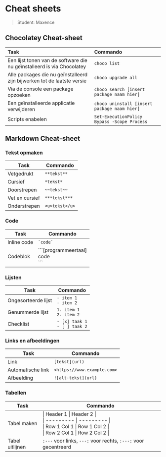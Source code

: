 # Cheat sheets

> Student: Maxence

## Chocolatey Cheat-sheet

| Task                                                                    | Commando                                     |
| :---------------------------------------------------------------------- | :------------------------------------------- |
| Een lijst tonen van de software die nu geïnstalleerd is via Chocolatey  | `choco list`                                 |
| Alle packages die nu geïnstalleerd zijn bijwerken tot de laatste versie | `choco upgrade all`                          |
| Via de console een package opzoeken                                     | `choco search [insert package naam hier]`    |
| Een geïnstalleerde applicatie verwijderen                               | `choco uninstall [insert package naam hier]` |
| Scripts enabelen                                                        | `Set-ExecutionPolicy Bypass -Scope Process`  |

## Markdown Cheat-sheet

### Tekst opmaken

| Task           | Commando       |
| -------------- | -------------- |
| Vetgedrukt     | `**tekst**`    |
| Cursief        | `*tekst*`      |
| Doorstrepen    | `~~tekst~~`    |
| Vet en cursief | `***tekst***`  |
| Onderstrepen   | `<u>tekst</u>` |

### Code

| Task        | Commando                                |
| ----------- | --------------------------------------- |
| Inline code | `` `code` ``                            |
| Codeblok    | \```[programmeertaal]<br> code <br>\``` |

### Lijsten

| Task                | Commando                         |
| ------------------- | -------------------------------- |
| Ongesorteerde lijst | `- item 1`<br>`- item 2`         |
| Genummerde lijst    | `1. item 1`<br>`2. item 2`       |
| Checklist           | `- [x] taak 1`<br>`- [ ] taak 2` |

### Links en afbeeldingen

| Task              | Commando                    |
| ----------------- | --------------------------- |
| Link              | `[tekst](url)`              |
| Automatische link | `<https://www.example.com>` |
| Afbeelding        | `![alt-tekst](url)`         |

### Tabellen

| Task            | Commando                                                                                                                           |
| --------------- | ---------------------------------------------------------------------------------------------------------------------------------- |
| Tabel maken     | \| Header 1 \| Header 2 \|<br>\| --------- \| --------- \|<br>\| Row 1 Col 1 \| Row 1 Col 2 \|<br>\| Row 2 Col 1 \| Row 2 Col 2 \| |
| Tabel uitlijnen | `:---` voor links, `---:` voor rechts, `:---:` voor gecentreerd                                                                    |
